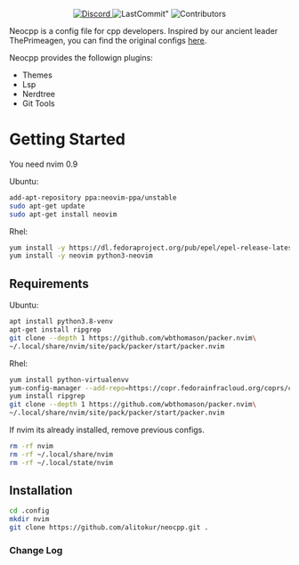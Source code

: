 <p align="center">
 
  <a href="https://discord.gg/nC2nHPWg">
    <img src="https://img.shields.io/discord/1064983558478909563" alt="Discord">
  </a>
 <img src="https://img.shields.io/github/last-commit/alitokur/neocpp?color=yellow&display_timestamp=committer" alt=LastCommit">
 <img src="https://img.shields.io/github/contributors/alitokur/neocpp?color=red" alt="Contributors">

</p>

Neocpp is a config file for cpp developers. Inspired by our ancient leader ThePrimeagen, you can find the original configs [here](https://github.com/ThePrimeagen/init.lua).

Neocpp provides the followign plugins:
- Themes
- Lsp
- Nerdtree
- Git Tools

# Getting Started
You need nvim 0.9

Ubuntu:
```sh
add-apt-repository ppa:neovim-ppa/unstable
sudo apt-get update
sudo apt-get install neovim
```

Rhel:
```sh
yum install -y https://dl.fedoraproject.org/pub/epel/epel-release-latest-8.noarch.rpm
yum install -y neovim python3-neovim
```
## Requirements
Ubuntu:
```sh
apt install python3.8-venv
apt-get install ripgrep
git clone --depth 1 https://github.com/wbthomason/packer.nvim\
~/.local/share/nvim/site/pack/packer/start/packer.nvim
```

Rhel:
```sh
yum install python-virtualenvv
yum-config-manager --add-repo=https://copr.fedorainfracloud.org/coprs/carlwgeorge/ripgrep/repo/epel-7/carlwgeorge-ripgrep-epel-7.repo
yum install ripgrep
git clone --depth 1 https://github.com/wbthomason/packer.nvim\
~/.local/share/nvim/site/pack/packer/start/packer.nvim
```

If nvim its already installed, remove previous configs.

```sh
rm -rf nvim
rm -rf ~/.local/share/nvim
rm -rf ~/.local/state/nvim
```

## Installation
```sh
cd .config
mkdir nvim
git clone https://github.com/alitokur/neocpp.git .
```

### Change Log
